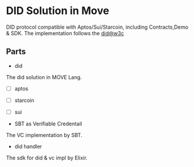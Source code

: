 # DID Solution in Move
DID protocol compatible with Aptos/Sui/Starcoin, including Contracts,Demo & SDK.
The implementation follows the [did@w3c](https://www.w3.org/TR/did-core/)

## Parts

* did

The did solution in MOVE Lang.
  
  * [ ] aptos
  * [ ] starcoin
  * [ ] sui


* SBT as Verifiable Credentail

The VC implementation by SBT.

* did handler

The sdk for did & vc impl by Elixir.
